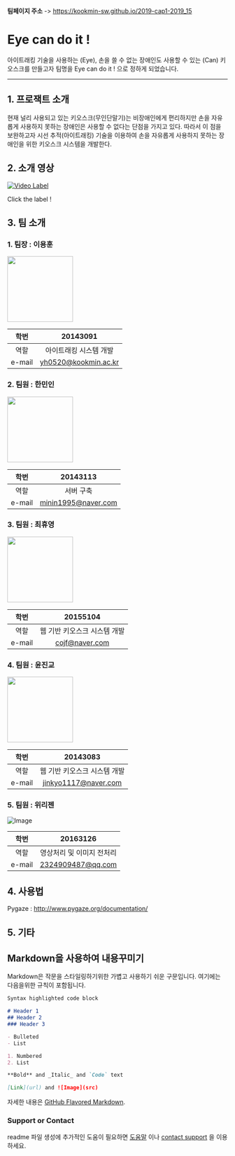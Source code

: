 **팀페이지 주소** -> https://kookmin-sw.github.io/2019-cap1-2019_15 


# Eye can do it !

아이트래킹 기술을 사용하는 (Eye), 손을 쓸 수 없는 장애인도 사용할 수 있는 (Can) 키오스크를 만들고자 팀명을 Eye can do it ! 으로 정하게 되었습니다.

***
## 1. 프로잭트 소개

현재 널리 사용되고 있는 키오스크(무인단말기)는 비장애인에게 편리하지만 손을 자유롭게 사용하지 못하는 장애인은 사용할 수 없다는 단점을 가지고 있다. 따라서 이 점을 보완하고자 시선 추적(아이트래킹) 기술을 이용하여 손을 자유롭게 사용하지 못하는 장애인을 위한 키오스크 시스템을 개발한다.


## 2. 소개 영상

[![Video Label](http://img.youtube.com/vi/H_gDftcf7Rs/0.jpg)](https://youtu.be/H_gDftcf7Rs?t=0s) 

Click the label !

## 3. 팀 소개


### 1. 팀장 : 이용훈 
<img src = "https://user-images.githubusercontent.com/36881152/54407745-61654e00-4722-11e9-8662-5f31fa595d19.jpg" width = 150, height = 150>

|학번|20143091|
|:---:|:---:|
|역할|아이트래킹 시스템 개발|
|e-mail|yh0520@kookmin.ac.kr|

### 2. 팀원 : 한민인
<img src = "https://user-images.githubusercontent.com/36881152/54407239-6aedb680-4720-11e9-9514-3a4bb699e9d8.jpg" width = 150, height = 150>

|학번|20143113|
|:---:|:---:|
|역할|서버 구축|
|e-mail|minin1995@naver.com|

### 3. 팀원 : 최휴영 
<img src = "https://user-images.githubusercontent.com/36881152/54408791-aa1f0600-4726-11e9-8c8c-acaae19592b4.jpg)
" width = 150, height = 150>

|학번|20155104|
|:---:|:---:|
|역할|웹 기반 키오스크 시스템 개발|
|e-mail|cojf@naver.com|

### 4. 팀원 : 윤진교 
<img src = "https://user-images.githubusercontent.com/36881152/54408746-6cba7880-4726-11e9-894e-e07dc2b93fdc.jpg" width = 150, height = 150>

|학번|20143083|
|:---:|:---:|
|역할|웹 기반 키오스크 시스템 개발|
|e-mail|jinkyo1117@naver.com|

### 5. 팀원 : 위리젠 
![Image](src)

|학번|20163126|
|:---:|:---:|
|역할|영상처리 및 이미지 전처리|
|e-mail|2324909487@qq.com|

## 4. 사용법

Pygaze : http://www.pygaze.org/documentation/

## 5. 기타




## Markdown을 사용하여 내용꾸미기

Markdown은 작문을 스타일링하기위한 가볍고 사용하기 쉬운 구문입니다. 여기에는 다음을위한 규칙이 포함됩니다.

```markdown
Syntax highlighted code block

# Header 1
## Header 2
### Header 3

- Bulleted
- List

1. Numbered
2. List

**Bold** and _Italic_ and `Code` text

[Link](url) and ![Image](src)
```

자세한 내용은 [GitHub Flavored Markdown](https://guides.github.com/features/mastering-markdown/).

### Support or Contact

readme 파일 생성에 추가적인 도움이 필요하면 [도움말](https://help.github.com/articles/about-readmes/) 이나 [contact support](https://github.com/contact) 을 이용하세요.
